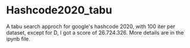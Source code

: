 # Hashcode2020_tabu
A tabu search approch for google's hashcode 2020, with 100 iter per dataset, except for D, I got a score of 26.724.326.
More details are in the ipynb file.
